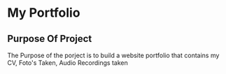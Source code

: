 
# My Portfolio


## Purpose Of Project
The Purpose of the porject is to build a website portfolio that contains my CV, Foto's Taken, Audio Recordings taken

